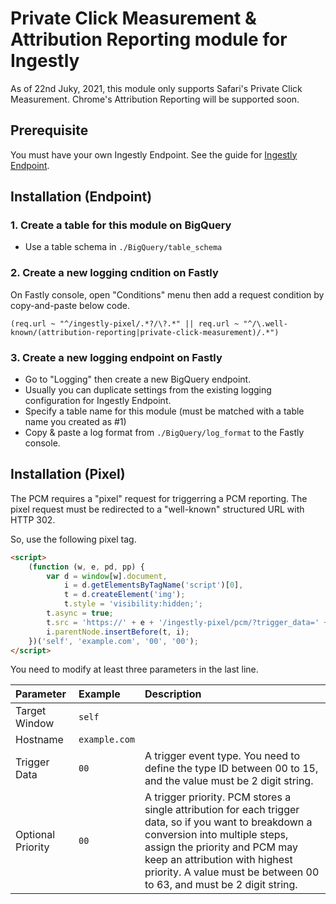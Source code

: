 # Private Click Measurement & Attribution Reporting module for Ingestly

As of 22nd Juky, 2021, this module only supports Safari's Private Click Measurement.
Chrome's Attribution Reporting will be supported soon.


## Prerequisite

You must have your own Ingestly Endpoint.
See the guide for [Ingestly Endpoint](https://github.com/ingestly/ingestly-endpoint).

## Installation (Endpoint)

### 1. Create a table for this module on BigQuery

- Use a table schema in `./BigQuery/table_schema`

### 2. Create a new logging cndition on Fastly

On Fastly console, open "Conditions" menu then add a request condition by copy-and-paste below code.

```vcl
(req.url ~ "^/ingestly-pixel/.*?/\?.*" || req.url ~ "^/\.well-known/(attribution-reporting|private-click-measurement)/.*")
```

### 3. Create a new logging endpoint on Fastly

- Go to "Logging" then create a new BigQuery endpoint.
- Usually you can duplicate settings from the existing logging configuration for Ingestly Endpoint.
- Specify a table name for this module (must be matched with a table name you created as #1)
- Copy & paste a log format from `./BigQuery/log_format` to the Fastly console.

## Installation (Pixel)

The PCM requires a "pixel" request for triggerring a PCM reporting.
The pixel request must be redirected to a "well-known" structured URL with HTTP 302.

So, use the following pixel tag.

```html
<script>
    (function (w, e, pd, pp) {
        var d = window[w].document,
            i = d.getElementsByTagName('script')[0],
            t = d.createElement('img');
            t.style = 'visibility:hidden;';
        t.async = true;
        t.src = 'https://' + e + '/ingestly-pixel/pcm/?trigger_data=' + pd + '&trigger_priority=' + pp;
        i.parentNode.insertBefore(t, i);
    })('self', 'example.com', '00', '00');
</script>
```
You need to modify at least three parameters in the last line.

|Parameter|Example|Description|
|:----|:----|:----|
|Target Window|`self`||
|Hostname|`example.com`||
|Trigger Data|`00`|A trigger event type. You need to define the type ID between 00 to 15, and the value must be 2 digit string.|
|Optional Priority|`00`|A trigger priority. PCM stores a single attribution for each trigger data, so if you want to breakdown a conversion into multiple steps, assign the priority and PCM may keep an attribution with highest priority. A value must be between 00 to 63, and must be 2 digit string.|


